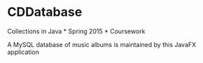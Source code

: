# CDDatabase

Collections in Java * Spring 2015 * Coursework

A MySQL database of music albums is maintained by this JavaFX application

